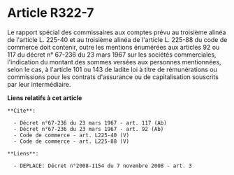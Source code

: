 # Article R322-7

Le rapport spécial des commissaires aux comptes prévu au troisième alinéa de l'article L. 225-40 et au troisième alinéa de
l'article L. 225-88 du code de commerce doit contenir, outre les mentions énumérées aux articles 92 ou 117 du décret n°
67-236 du 23 mars 1967 sur les sociétés commerciales, l'indication du montant des sommes versées aux personnes mentionnées,
selon le cas, à l'article 101 ou 143 de ladite loi à titre de rémunérations ou commissions pour les contrats d'assurance ou
de capitalisation souscrits par leur intermédiaire.

**Liens relatifs à cet article**

	**Cite**:

	  - Décret n°67-236 du 23 mars 1967 - art. 117 (Ab)
	  - Décret n°67-236 du 23 mars 1967 - art. 92 (Ab)
	  - Code de commerce - art. L225-40 (V)
	  - Code de commerce - art. L225-88 (V)

	**Liens**:

	  - DEPLACE: Décret n°2008-1154 du 7 novembre 2008 - art. 3
